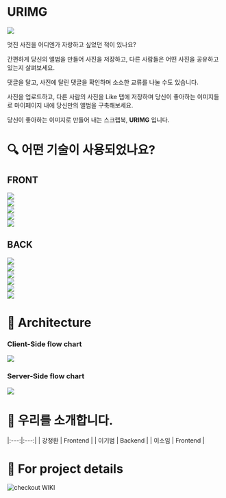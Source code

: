 # URIMG

![](https://i.imgur.com/NxdvUdo.png)

멋진 사진을 어디엔가 자랑하고 싶었던 적이 있나요?   

간편하게 당신의 앨범을 만들어 사진을 저장하고, 다른 사람들은 어떤 사진을 공유하고 있는지 살펴보세요.  
   
댓글을 달고, 사진에 달린 댓글을 확인하며 소소한 교류를 나눌 수도 있습니다.
   
사진을 업로드하고, 다른 사람의 사진을 Like 탭에 저장하며 당신이 좋아하는 이미지들로 마이페이지 내에 당신만의 앨범을 구축해보세요.   
   
당신이 좋아하는 이미지로 만들어 내는 스크랩북, **URIMG** 입니다.
   

# 🔍️  어떤 기술이 사용되었나요?

## FRONT
![](https://img.shields.io/badge/FRONT-REACT-9cf?style=for-the-badge&logo=react)  
![](https://img.shields.io/badge/FRONT-REACT_HOOKS-9cf?style=for-the-badge&logo=react)   
![](https://img.shields.io/badge/FRONT-REACT_ROUTER-CA4245?style=for-the-badge&logo=react-router)   
![](https://img.shields.io/badge/FRONT-REDUX-764ABC?style=for-the-badge&logo=redux)  
![](https://img.shields.io/badge/FRONT-axios-blueviolet?style=for-the-badge&logo=appveyor)

## BACK
![](https://img.shields.io/badge/BACK-node_js-339933?style=for-the-badge&logo=node.js)   
![](https://img.shields.io/badge/BACK-Express_js-FFDA44?style=for-the-badge&logo=express)   
![](https://img.shields.io/badge/BACK-Sequelize-258FFA?style=for-the-badge&logo=appveyor)   
![](https://img.shields.io/badge/BACK-MySQL-4479A1?style=for-the-badge&logo=mysql)   
![](https://img.shields.io/badge/BACK-JWT-000000?style=for-the-badge&logo=json-web-tokens)   
![](https://img.shields.io/badge/BACK-AMAZON_AWS-232F3E?style=for-the-badge&logo=amazon-aws)   

# 🔨 Architecture

### Client-Side flow chart
![](https://i.imgur.com/Ol0hk3B.jpg)

### Server-Side flow chart
![](https://i.imgur.com/sNqzFNn.jpg)

# 👥 우리를 소개합니다.
|:---:|:---:|
| 강정환 | Frontend |
| 이기범 | Backend |
| 이소임 | Frontend |

# 🧐 For project details

![checkout WIKI](https://github.com/codestates/urimg-client/wiki)
